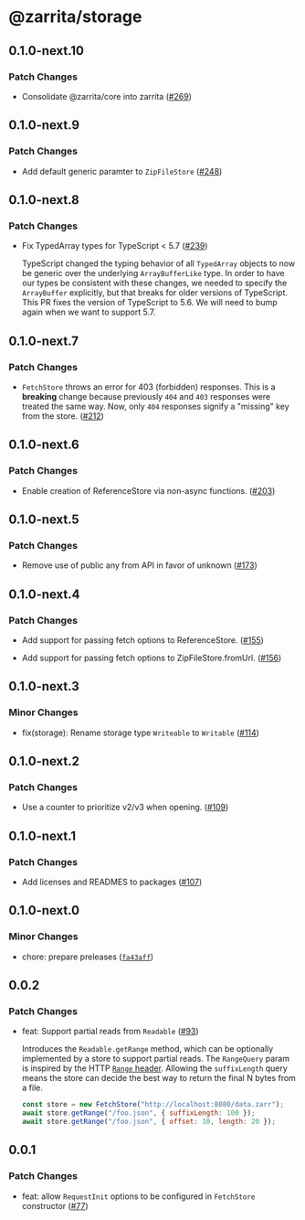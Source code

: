 # @zarrita/storage

## 0.1.0-next.10

### Patch Changes

- Consolidate @zarrita/core into zarrita ([#269](https://github.com/manzt/zarrita.js/pull/269))

## 0.1.0-next.9

### Patch Changes

- Add default generic paramter to `ZipFileStore` ([#248](https://github.com/manzt/zarrita.js/pull/248))

## 0.1.0-next.8

### Patch Changes

- Fix TypedArray types for TypeScript < 5.7 ([#239](https://github.com/manzt/zarrita.js/pull/239))

  TypeScript changed the typing behavior of all `TypedArray` objects to now be generic over the underlying `ArrayBufferLike` type. In order to have our types be consistent with these changes, we needed to specify the `ArrayBuffer` explicitly, but that breaks for older versions of TypeScript. This PR fixes the version of TypeScript to 5.6. We will need to bump again when we want to support 5.7.

## 0.1.0-next.7

### Patch Changes

- `FetchStore` throws an error for 403 (forbidden) responses. This is a **breaking** change because previously `404` and `403` responses were treated the same way. Now, only `404` responses signify a "missing" key from the store. ([#212](https://github.com/manzt/zarrita.js/pull/212))

## 0.1.0-next.6

### Patch Changes

- Enable creation of ReferenceStore via non-async functions. ([#203](https://github.com/manzt/zarrita.js/pull/203))

## 0.1.0-next.5

### Patch Changes

- Remove use of public any from API in favor of unknown ([#173](https://github.com/manzt/zarrita.js/pull/173))

## 0.1.0-next.4

### Patch Changes

- Add support for passing fetch options to ReferenceStore. ([#155](https://github.com/manzt/zarrita.js/pull/155))

- Add support for passing fetch options to ZipFileStore.fromUrl. ([#156](https://github.com/manzt/zarrita.js/pull/156))

## 0.1.0-next.3

### Minor Changes

- fix(storage): Rename storage type `Writeable` to `Writable` ([#114](https://github.com/manzt/zarrita.js/pull/114))

## 0.1.0-next.2

### Patch Changes

- Use a counter to prioritize v2/v3 when opening. ([#109](https://github.com/manzt/zarrita.js/pull/109))

## 0.1.0-next.1

### Patch Changes

- Add licenses and READMES to packages ([#107](https://github.com/manzt/zarrita.js/pull/107))

## 0.1.0-next.0

### Minor Changes

- chore: prepare preleases ([`fa43aff`](https://github.com/manzt/zarrita.js/commit/fa43aff50e65ef4b05b9d67d56de2d1b9c5104a5))

## 0.0.2

### Patch Changes

- feat: Support partial reads from `Readable` ([#93](https://github.com/manzt/zarrita.js/pull/93))

  Introduces the `Readable.getRange` method, which can be optionally implemented by a store to support partial reads.
  The `RangeQuery` param is inspired by the HTTP [`Range` header](https://developer.mozilla.org/en-US/docs/Web/HTTP/Headers/Range).
  Allowing the `suffixLength` query means the store can decide the best way to return the final N bytes from a file.

  ```javascript
  const store = new FetchStore("http://localhost:8080/data.zarr");
  await store.getRange("/foo.json", { suffixLength: 100 });
  await store.getRange("/foo.json", { offset: 10, length: 20 });
  ```

## 0.0.1

### Patch Changes

- feat: allow `RequestInit` options to be configured in `FetchStore` constructor ([#77](https://github.com/manzt/zarrita.js/pull/77))
